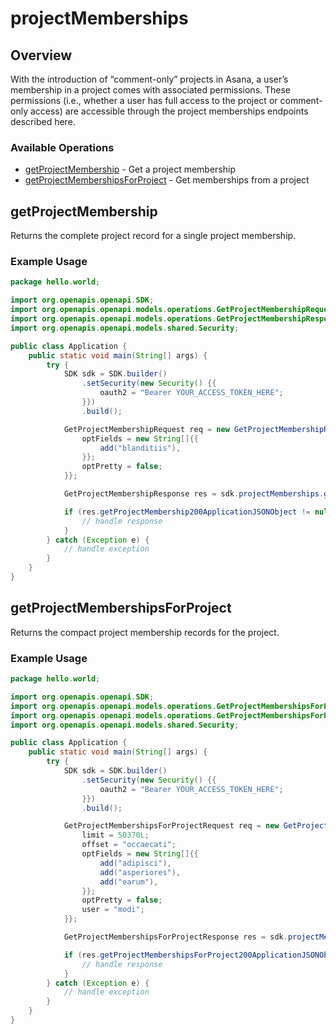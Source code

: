 # projectMemberships

## Overview

With the introduction of “comment-only” projects in Asana, a user’s membership in a project comes with associated permissions. These permissions (i.e., whether a user has full access to the project or comment-only access) are accessible through the project memberships endpoints described here.

### Available Operations

* [getProjectMembership](#getprojectmembership) - Get a project membership
* [getProjectMembershipsForProject](#getprojectmembershipsforproject) - Get memberships from a project

## getProjectMembership

Returns the complete project record for a single project membership.

### Example Usage

```java
package hello.world;

import org.openapis.openapi.SDK;
import org.openapis.openapi.models.operations.GetProjectMembershipRequest;
import org.openapis.openapi.models.operations.GetProjectMembershipResponse;
import org.openapis.openapi.models.shared.Security;

public class Application {
    public static void main(String[] args) {
        try {
            SDK sdk = SDK.builder()
                .setSecurity(new Security() {{
                    oauth2 = "Bearer YOUR_ACCESS_TOKEN_HERE";
                }})
                .build();

            GetProjectMembershipRequest req = new GetProjectMembershipRequest("porro") {{
                optFields = new String[]{{
                    add("blanditiis"),
                }};
                optPretty = false;
            }};            

            GetProjectMembershipResponse res = sdk.projectMemberships.getProjectMembership(req);

            if (res.getProjectMembership200ApplicationJSONObject != null) {
                // handle response
            }
        } catch (Exception e) {
            // handle exception
        }
    }
}
```

## getProjectMembershipsForProject

Returns the compact project membership records for the project.

### Example Usage

```java
package hello.world;

import org.openapis.openapi.SDK;
import org.openapis.openapi.models.operations.GetProjectMembershipsForProjectRequest;
import org.openapis.openapi.models.operations.GetProjectMembershipsForProjectResponse;
import org.openapis.openapi.models.shared.Security;

public class Application {
    public static void main(String[] args) {
        try {
            SDK sdk = SDK.builder()
                .setSecurity(new Security() {{
                    oauth2 = "Bearer YOUR_ACCESS_TOKEN_HERE";
                }})
                .build();

            GetProjectMembershipsForProjectRequest req = new GetProjectMembershipsForProjectRequest("error") {{
                limit = 50370L;
                offset = "occaecati";
                optFields = new String[]{{
                    add("adipisci"),
                    add("asperiores"),
                    add("earum"),
                }};
                optPretty = false;
                user = "modi";
            }};            

            GetProjectMembershipsForProjectResponse res = sdk.projectMemberships.getProjectMembershipsForProject(req);

            if (res.getProjectMembershipsForProject200ApplicationJSONObject != null) {
                // handle response
            }
        } catch (Exception e) {
            // handle exception
        }
    }
}
```
